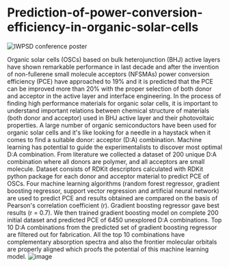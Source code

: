 # Prediction-of-power-conversion-efficiency-in-organic-solar-cells

![IWPSD conference poster](https://user-images.githubusercontent.com/70006534/168443401-d801858d-c0be-49bb-8a14-ae714ee777d4.png)

Organic solar cells (OSCs) based on bulk heterojunction (BHJ) active layers have shown remarkable performance in last decade and after the invention of non-fullerene small molecule acceptors (NFSMAs) power conversion efficiency (PCE) have approached to 19% and it is predicted that the PCE can be improved more than 20% with the proper selection of both donor and acceptor in the active layer and interface engineering. In the process of finding high performance materials for organic solar cells, it is important to understand important relations between chemical structure of materials (both donor and acceptor) used in BHJ active layer and their photovoltaic properties. A large number of organic semiconductors have been used for organic solar cells and it's like looking for a needle in a haystack when it comes to find a suitable donor: acceptor (D:A) combination. Machine learning has potential to guide the experimentalists to discover most optimal D:A combination. From literature we collected a dataset of 200 unique D:A combination where all donors are polymer, and all acceptors are small molecule. Dataset consists of RDKit descriptors calculated with RDKit python package for each donor and acceptor material to predict PCE of OSCs. Four machine learning algorithms (random forest regressor, gradient boosting regressor, support vector regression and artificial neural network) are used to predict PCE and results obtained are compared on the basis of Pearson's correlation coefficient (r). Gradient boosting regressor gave best results (r = 0.7). We then trained gradient boosting model on complete 200 initial dataset and predicted PCE of 6450 unexplored D:A combinations. Top 10 D:A combinations from the predicted set of gradient boosting regressor are filtered out for fabrication. All the top 10 combinations have complementary absorption spectra and also the frontier molecular orbitals are properly aligned which proofs the potential of this machine learning model.
![image](https://user-images.githubusercontent.com/70006534/168443416-838888a2-a643-44ff-9ff8-969ccdbfa5cd.png)
